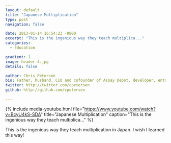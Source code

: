 ```yaml
---
layout: default
title: "Japanese Multiplication"
type: post
navigation: false

date: 2013-01-14 16:54:23 -0800
excerpt: "This is the ingenious way they teach multiplica..."
categories:
  - Education

gradient: 1
image: header-4.jpg
details: false

author: Chris Petersen
bio: Father, husband, CIO and cofounder of Assay Depot, developer, entrepreneur and technologist.
twitter: http://twitter.com/cpetersen
github: http://github.com/cpetersen

---
```


{% include media-youtube.html file="https://www.youtube.com/watch?v=BcyU4kS-SDA" title="Japanese Multiplication" caption="This is the ingenious way they teach multiplica..." %}

This is the ingenious way they teach multiplication in Japan. I wish I learned this way!
